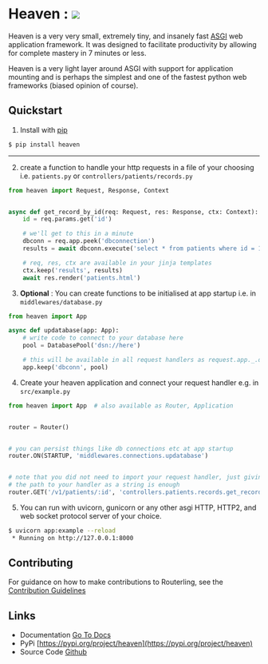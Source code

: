 # Heaven : <img src="https://img.shields.io/badge/coverage-95%25-green" />

Heaven is a very very small, extremely tiny, and insanely fast [ASGI](https://asgi.readthedocs.io) web application framework. It was designed to facilitate productivity by allowing for complete mastery in 7 minutes or less.

Heaven is a very light layer around ASGI with support for application mounting and is perhaps the simplest and one of the fastest python web frameworks (biased opinion of course).


## Quickstart
1. Install with [pip](https://pip.pypa.io/en/stable/getting-started/)
```sh
$ pip install heaven
```
<hr/>

2. create a function to handle your http requests in a file of your choosing i.e. `patients.py` or `controllers/patients/records.py`
```py
from heaven import Request, Response, Context


async def get_record_by_id(req: Request, res: Response, ctx: Context):
    id = req.params.get('id')

    # we'll get to this in a minute
    dbconn = req.app.peek('dbconnection')
    results = await dbconn.execute('select * from patients where id = 1000')

    # req, res, ctx are available in your jinja templates
    ctx.keep('results', results)
    await res.render('patients.html')
```

3. **Optional** : You can create functions to be initialised at app startup i.e. in `middlewares/database.py`
```py 
from heaven import App 

async def updatabase(app: App):
    # write code to connect to your database here
    pool = DatabasePool('dsn://here')

    # this will be available in all request handlers as request.app._.dbconn or req.app.peek('dbconn')
    app.keep('dbconn', pool)
```


4. Create your heaven application and connect your request handler e.g. in `src/example.py`
```py
from heaven import App  # also available as Router, Application


router = Router()


# you can persist things like db connections etc at app startup
router.ON(STARTUP, 'middlewares.connections.updatabase')


# note that you did not need to import your request handler, just giving heaven
# the path to your handler as a string is enough
router.GET('/v1/patients/:id', 'controllers.patients.records.get_record_by_id')
```


5. You can run with uvicorn, gunicorn or any other asgi HTTP, HTTP2, and web socket protocol server of your choice.
```sh
$ uvicorn app:example --reload
 * Running on http://127.0.0.1:8000
```


## Contributing

For guidance on how to make contributions to Routerling, see the [Contribution Guidelines](contributions.md)


## Links

- Documentation [Go To Docs](https://rayattack.github.io/heaven)
- PyPi [https://pypi.org/project/heaven](https://pypi.org/project/heaven)
- Source Code [Github](https://github.com/rayattack/heaven)
